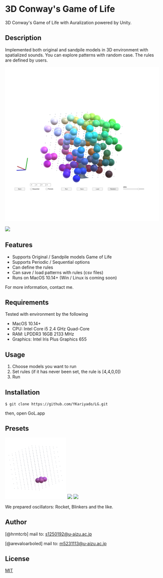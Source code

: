 
# 3D Conway's Game of Life

3D Conway's Game of Life with Auralization powered by Unity.

## Description
 
Implemented both original and sandpile models in 3D environment with spatialized sounds. 
You can explore patterns with random case. The rules are defined by users.

![3DLG image](_image/3d_original.png)

[![](http://img.youtube.com/vi/kSOa_Kmai9E/0.jpg)](http://www.youtube.com/watch?v=kSOa_Kmai9E "demo")
 
## Features
 
- Supports Original / Sandpile models Game of Life
- Supports Periodic / Sequential options
- Can define the rules
- Can save / load patterns with rules (csv files)
- Runs on MacOS 10.14+ (Win / Linux is coming soon)
 
For more information, contact me.
 
## Requirements

Tested with environment by the following
- MacOS 10.14+
- CPU: Intel Core i5 2.4 GHz Quad-Core
- RAM: LPDDR3 16GB 2133 MHz
- Graphics: Intel Iris Plus Graphics 655

## Usage
 
1. Choose models you want to run
2. Set rules (if it has never been set, the rule is [4,4,0,0])
3. Run
 
## Installation
 
```
$ git clone https://github.com/YKariyado/LG.git
```
then, open GoL.app

## Presets

<img src="_image/1608680514.gif" width="200px"> <img src="_image/pomp.gif" width="200px"> <img src="_image/nenkin.gif" width="200px">

We prepared oscillators: Rocket, Blinkers and the like.
 
## Author
 
[@hrmtcrb]
mail to: s1250192@u-aizu.ac.jp

[@arevaloarboled]
mail to: m5231113@u-aizu.ac.jp

 
## License
 
[MIT](LICENSE)</blockquote>
